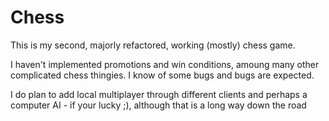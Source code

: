 # Chess
This is my second, majorly refactored, working (mostly) chess game.

I haven't implemented promotions and win conditions, amoung many other complicated chess thingies. I know of some bugs and bugs are expected.

I do plan to add local multiplayer through different clients and perhaps a computer AI - if your lucky ;), although that is a long way down the road

